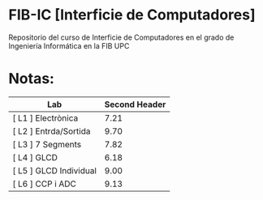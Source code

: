# FIB-IC [Interficie de Computadores]
Repositorio del curso de Interficie de Computadores en el grado de Ingeniería Informática en la FIB UPC

# Notas:
| Lab  | Second Header |
| ------------- | ------------- |
| [ L1 ] Electrònica | 7.21  |
| [ L2 ] Entrda/Sortida | 9.70 |
| [ L3 ] 7 Segments | 7.82  |
| [ L4 ] GLCD | 6.18 |
| [ L5 ] GLCD Individual | 9.00  |
| [ L6 ] CCP i ADC | 9.13  |
